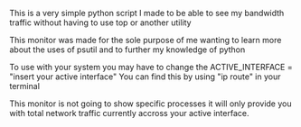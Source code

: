 This is a very simple python script I made to be able to see my bandwidth traffic without having to use top or another utility

This monitor was made for the sole purpose of me wanting to learn more about the uses of psutil and to further my knowledge of python

To use with your system you may have to change the ACTIVE_INTERFACE = "insert your active interface"
You can find this by using "ip route" in your terminal

This monitor is not going to show specific processes it will only provide you with total network traffic currently accross your active interface.
